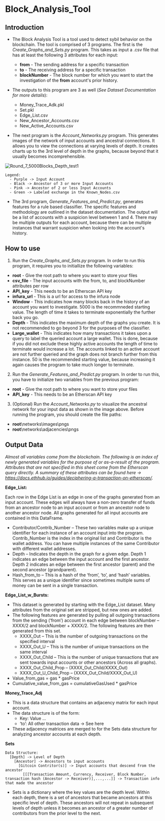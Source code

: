 # Block_Analysis_Tool

## Introduction
- The Block Analysis Tool is a tool used to detect sybil behavior on the blockchain. The tool is comprised of 3 programs. The first is the _Create_Graphs_and_Sets.py_ program. This takes as input a .csv file that has at least the following 3 attributes for each input:  
  - **from** - The sending address for a specific transaction
  - **to** - The receiving address for a specific transaction
  - **blockNumber** - The block number for which you want to start the investigation of the **from** account's prior history. 
  
- The outputs to this program are 3 as well (_See Dataset Documentation for more details_):
  - Money_Trace_Adk.pkl
  - Set.pkl
  - Edge_List.csv 
  - New_Ancestor_Accounts.csv
  - New_Active_Accounts.csv

- The next program is the _Account_Networks.py_ program. This generates images of the network of input accounts and ancestral connections. It allows you to view the connections at varying levels of depth. It creates charts up to the 3rd level of depth in the graphs, because beyond that it usually becomes incomprehensible. 

![Round_7_5000Blocks_Depth_test1](https://user-images.githubusercontent.com/56660047/154171569-6a4571bc-b950-442e-90d5-f7572dd70969.png)

    Legend:
      - Purple -> Input Account
      - Black -> Ancestor of 3 or more Input Accounts
      - Pink -> Ancestor of 2 or less Input Accounts
      - Green -> Labeled exchange in the Known_Nodes.csv
 
- The 3rd program, _Generate_Features_and_Predict.py_, generates features for a rule based classifier. The specific features and methodology are outlined in the dataset documentation. The output will be a list of accounts with a suspicion level between 1 and 4. There may be multiple outputs for each account, because there can be multiple instances that warrant suspicion when looking into the account's history. 

## How to use
1. Run the _Create_Graphs_and_Sets.py_ program. In order to run this program, it requires you to initiallize the following variables:
  - **root** - Give the root path to where you want to store your files 
  - **csv_file** - The input accounts with the from, to, and blockNumber attributes per row
  - **API_key** - This needs to be an Etherscan API key
  - **infura_url** - This is a url for access to the infura node
  - **Window** - This indicates how many blocks back in the history of an account you want to investigate. 5000 is the recommneded starting value. The length of time it takes to terminate exponentially the further back you go.
  - **Depth** - This indicates the maximum depth of the graphs you create. It is not recommended to go beyond 3 for the purposes of the classifier.
  - **Large_wallet** - This indicates how many transactions it takes upon a query to label the queried account a large wallet. This is done, because if you did not exclude these highly active accounts the length of time to terminate would increase a lot. The accounts linked to an active account are not further queried and the graph does not branch further from this instance. 50 is the recommended starting value, because increasing it again causes the program to take much longer to terminate. 

2. Run the _Generate_Features_and_Predict.py_ program. In order to run this, you have to initialize two variables from the previous program:
  - **root** - Give the root path to where you want to store your files 
  - **API_key** - This needs to be an Etherscan API key
 
3. (Optional) Run the _Account_Networks.py_ to visualize the ancestral network for your input data as shown in the image above. Before running the program, you should create the file paths: 
  - **root**\networks\images\pngs
  - **root**\networks\adjacencies\pngs

## Output Data

_Almost all variables come from the blockchain. The following is an index of newly generated variables for the purpose of or as-a-result of the program. Attributes that are not specified in this sheet come from the Etherscan query directly. A summary of these attributes can be found here -> https://docs.ethhub.io/guides/deciphering-a-transaction-on-etherscan/._

**Edge_List:**

Each row in the Edge List is an edge in one of the graphs generated from an input account. These edges will always have a non-zero transfer of funds from an ancestor node to an input account or from an ancestor node to another ancestor node. All graphs generated for all input accounts are contained in this DataFrame.

-	Contributor/Contrib_Number – These two variables make up a unique identifier for each instance of an account input into the program. Contrib_Number is the index in the original list and Contributor is the wallet address. You can have multiple instances of the same Contributor with different wallet addresses. 
-	Depth – Indicates the depth in the graph for a given edge. Depth 1 indicates an edge between the input account and the first ancestor. Depth 2 indicates an edge between the first ancestor (parent) and the second ancestor (grandparent). 
-	Hash_from_to – This is a hash of the ‘from’, ‘to’, and ‘hash’ variables. This serves as a unique identifier since sometimes multiple sums of money can be sent in a single transaction. 

**Edge_List_w_Bursts:**

-	This dataset is generated by starting with the Edge_List dataset. Many attributes from the original set are stripped, but new ones are added. 
-	The following features are generated by pulling all outgoing transactions from the sending (‘from’) account in each edge between blockNumber – XXXX/2 and blockNumber + XXXX/2. The following features are then generated from this set.
    -	XXXX_Out – This is the number of outgoing transactions on the specified interval
    - XXXX_Out_U – This is the number of unique transactions on the same interval
    - XXXX_Out_Child – This is the number of unique transactions that are sent towards input accounts or other ancestors (Across all graphs). 
    - XXXX_Out_Child_Prop – (XXXX_Out_Child/XXXX_Out)
    - XXXX_Out_U_Child_Prop – (XXXX_Out_Child/XXXX_Out_U)
-	Value_from_gas = gas * gasPrice
-	Cumulative_value_from_gas = cumulativeGasUsed * gasPrice

**Money_Trace_Adj**

-	This is a data structure that contains an adjacency matrix for each input account. 
-	The data structure is of the form:
    - Key: Value …  
    - ‘to’: All other transaction data -> See here
-	These adjacency matrices are merged to for the Sets data structure for analyzing ancestor accounts at each depth. 

**Sets**

    Data Structure:
      [Depth] -> Level of Depth
        [Ancestor] -> Ancestors to input accounts
          [Gitcoin Contritor(s)] -> Input accounts that descend from the ancestor
            [[[Transaction Amount, Currency, Receiver, Block Number, transaction hash (Ancestor -> Receiver)],...,...]] -> Transaction info that made the ancestor



-	Sets is a dictionary where the key values are the depth level. Within each depth, there is a set of ancestors that became ancestors at this specific level of depth. These ancestors will not repeat in subsequent levels of depth unless it becomes an ancestor of a greater number of contributors from the prior level to the next. 






